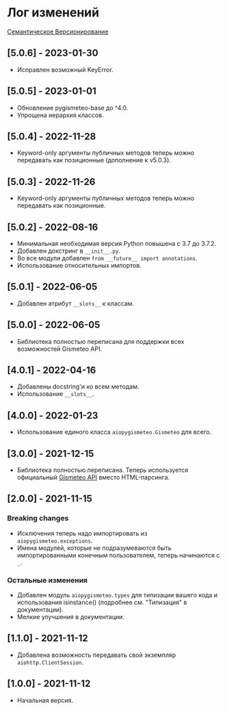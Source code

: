 # Лог изменений

[Семантическое Версионирование](https://semver.org/lang/ru/)

## [5.0.6] - 2023-01-30

- Исправлен возможный KeyError.

## [5.0.5] - 2023-01-01

- Обновление pygismeteo-base до ^4.0.
- Упрощена иерархия классов.

## [5.0.4] - 2022-11-28

- Keyword-only аргументы публичных методов теперь можно передавать как позиционные (дополнение к v5.0.3).

## [5.0.3] - 2022-11-26

- Keyword-only аргументы публичных методов теперь можно передавать как позиционные.

## [5.0.2] - 2022-08-16

- Минимальная необходимая версия Python повышена с 3.7 до 3.7.2.
- Добавлен докстринг в `__init__.py`.
- Во все модули добавлен `from __future__ import annotations`.
- Использование относительных импортов.

## [5.0.1] - 2022-06-05

- Добавлен атрибут `__slots__` к классам.

## [5.0.0] - 2022-06-05

- Библиотека полностью переписана для поддержки всех возможностей Gismeteo API.

## [4.0.1] - 2022-04-16

- Добавлены docstring'и ко всем методам.
- Использование `__slots__`.

## [4.0.0] - 2022-01-23

- Использование единого класса `aiopygismeteo.Gismeteo` для всего.

## [3.0.0] - 2021-12-15

- Библиотека полностью переписана. Теперь используется официальный [Gismeteo API](https://gismeteo.ru/api/) вместо HTML-парсинга.

## [2.0.0] - 2021-11-15

### Breaking changes

- Исключения теперь надо импортировать из `aiopygismeteo.exceptions`.
- Имена модулей, которые не подразумеваются быть импортированными конечным пользователем, теперь начинаются с `_`.

### Остальные изменения

- Добавлен модуль `aiopygismeteo.types` для типизации вашего кода и использования isinstance() (подробнее см. "Типизация" в документации).
- Мелкие улучшения в документации.

## [1.1.0] - 2021-11-12

- Добавлена возможность передавать свой экземпляр `aiohttp.ClientSession`.

## [1.0.0] - 2021-11-12

- Начальная версия.
